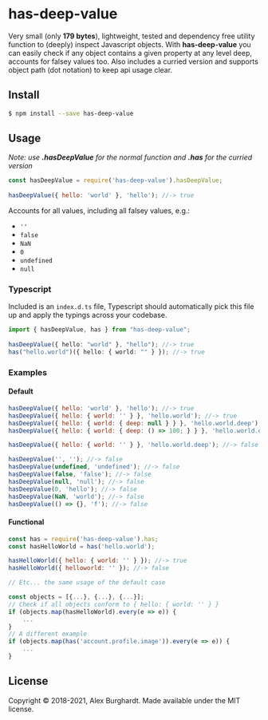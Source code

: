 # has-deep-value

Very small (only **179 bytes**), lightweight, tested and dependency free utility function to (deeply) inspect Javascript objects. With **has-deep-value** you can easily check if any object contains a given property at any level deep, accounts for falsey values too. Also includes a curried version and supports object path (dot notation) to keep api usage clear.

## Install

```sh
$ npm install --save has-deep-value
```

## Usage

*Note: use **.hasDeepValue** for the normal function and **.has** for the curried version*

```javascript
const hasDeepValue = require('has-deep-value').hasDeepValue;
 
hasDeepValue({ hello: 'world' }, 'hello'); //-> true
```

Accounts for all values, including all falsey values, e.g.:

* `''`
* `false`
* `NaN`
* `0`
* `undefined`
* `null`

### Typescript

Included is an `index.d.ts` file, Typescript should automatically pick this file up and apply the typings across your codebase.

```typescript
import { hasDeepValue, has } from "has-deep-value";
 
hasDeepValue({ hello: "world" }, "hello"); //-> true
has("hello.world")({ hello: { world: "" } }); //-> true
```

### Examples

#### Default

```js
hasDeepValue({ hello: 'world' }, 'hello'); //-> true
hasDeepValue({ hello: { world: '' } }, 'hello.world'); //-> true
hasDeepValue({ hello: { world: { deep: null } } }, 'hello.world.deep'); //-> true
hasDeepValue({ hello: { world: { deep: () => 100; } } }, 'hello.world.deep'); //-> true

hasDeepValue({ hello: { world: '' } }, 'hello.world.deep'); //-> false

hasDeepValue('', ''); //-> false
hasDeepValue(undefined, 'undefined'); //-> false
hasDeepValue(false, 'false'); //-> false
hasDeepValue(null, 'null'); //-> false
hasDeepValue(0, 'hello'); //-> false
hasDeepValue(NaN, 'world'); //-> false
hasDeepValue(() => {}, 'f'); //-> false
```

#### Functional

```js
const has = require('has-deep-value').has;
const hasHelloWorld = has('hello.world');
```

```js
hasHelloWorld({ hello: { world: '' } }); //-> true
hasHelloWorld({ helloworld: '' }); //-> false

// Etc... the same usage of the default case
```

```js
const objects = [{...}, {...}, {...}];
// Check if all objects conform to { hello: { world: '' } }
if (objects.map(hasHelloWorld).every(e => e)) {
    ...
}
// A different example
if (objects.map(has('account.profile.image')).every(e => e)) {
    ...
}
```

## License
Copyright © 2018-2021, Alex Burghardt. Made available under the MIT license.

